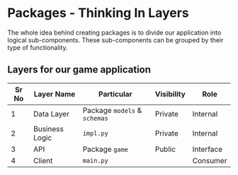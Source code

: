# Packages - Thinking In Layers

The whole idea behind creating packages is to divide our application into logical sub-components.
These sub-components can be grouped by their type of functionality.

## Layers for our game application

| Sr No | Layer Name     | Particular                   | Visibility | Role      |
| ----- | -------------- | ---------------------------- | ---------- | --------- |
| 1     | Data Layer     | Package `models` & `schemas` | Private    | Internal  |
| 2     | Business Logic | `impl.py`                    | Private    | Internal  |
| 3     | API            | Package `game`               | Public     | Interface |
| 4     | Client         | `main.py`                    |            | Consumer  |
